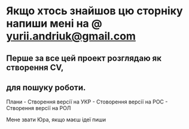 ### 
# Якщо хтось знайшов цю сторніку напиши мені на @ yurii.andriuk@gmail.com 

## Перше за все цей проект розглядаю як створення CV,
## для пошуку роботи. 


Плани 
    - Створення версії на УКР 
    - Стоворення версії на РОС 
    - Створення версії на РОЛ 

Мене звати Юра, 
якщо маєш ідеї пиши 

